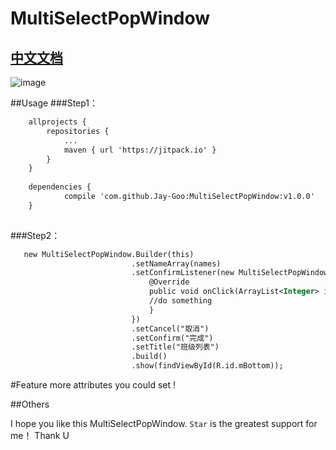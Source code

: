 
# MultiSelectPopWindow

## [中文文档]()


![image]()



##Usage
###Step1：
```xml
    allprojects {
		repositories {
			...
			maven { url 'https://jitpack.io' }
		}
	}
	
	dependencies {
	        compile 'com.github.Jay-Goo:MultiSelectPopWindow:v1.0.0'
	}
   
```


###Step2：
```xml
   new MultiSelectPopWindow.Builder(this)
                           .setNameArray(names)
                           .setConfirmListener(new MultiSelectPopWindow.OnConfirmClickListener() {
                               @Override
                               public void onClick(ArrayList<Integer> indexList, ArrayList<String> selectedList) {
                               //do something
                               }
                           })
                           .setCancel("取消")
                           .setConfirm("完成")
                           .setTitle("班级列表")
                           .build()
                           .show(findViewById(R.id.mBottom));
```

#Feature
more attributes you could set !


##Others 

I hope you like this MultiSelectPopWindow. `Star` is the greatest support for me！ Thank U




